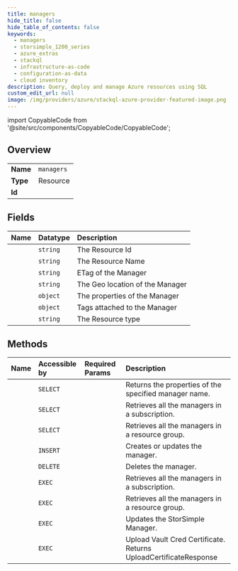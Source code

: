 ```yaml
---
title: managers
hide_title: false
hide_table_of_contents: false
keywords:
  - managers
  - storsimple_1200_series
  - azure_extras    
  - stackql
  - infrastructure-as-code
  - configuration-as-data
  - cloud inventory
description: Query, deploy and manage Azure resources using SQL
custom_edit_url: null
image: /img/providers/azure/stackql-azure-provider-featured-image.png
---
```


import CopyableCode from '@site/src/components/CopyableCode/CopyableCode';




## Overview
<table><tbody>
<tr><td><b>Name</b></td><td><code>managers</code></td></tr>
<tr><td><b>Type</b></td><td>Resource</td></tr>
<tr><td><b>Id</b></td><td><CopyableCode code="azure_extras.storsimple_1200_series.managers" /></td></tr>
</tbody></table>

## Fields
| Name | Datatype | Description |
|:-----|:---------|:------------|
| <CopyableCode code="id" /> | `string` | The Resource Id |
| <CopyableCode code="name" /> | `string` | The Resource Name |
| <CopyableCode code="etag" /> | `string` | ETag of the Manager |
| <CopyableCode code="location" /> | `string` | The Geo location of the Manager |
| <CopyableCode code="properties" /> | `object` | The properties of the Manager |
| <CopyableCode code="tags" /> | `object` | Tags attached to the Manager |
| <CopyableCode code="type" /> | `string` | The Resource type |
## Methods
| Name | Accessible by | Required Params | Description |
|:-----|:--------------|:----------------|:------------|
| <CopyableCode code="get" /> | `SELECT` | <CopyableCode code="managerName, resourceGroupName, subscriptionId" /> | Returns the properties of the specified manager name. |
| <CopyableCode code="list" /> | `SELECT` | <CopyableCode code="subscriptionId" /> | Retrieves all the managers in a subscription. |
| <CopyableCode code="list_by_resource_group" /> | `SELECT` | <CopyableCode code="resourceGroupName, subscriptionId" /> | Retrieves all the managers in a resource group. |
| <CopyableCode code="create_or_update" /> | `INSERT` | <CopyableCode code="managerName, resourceGroupName, subscriptionId" /> | Creates or updates the manager. |
| <CopyableCode code="delete" /> | `DELETE` | <CopyableCode code="managerName, resourceGroupName, subscriptionId" /> | Deletes the manager. |
| <CopyableCode code="_list" /> | `EXEC` | <CopyableCode code="subscriptionId" /> | Retrieves all the managers in a subscription. |
| <CopyableCode code="_list_by_resource_group" /> | `EXEC` | <CopyableCode code="resourceGroupName, subscriptionId" /> | Retrieves all the managers in a resource group. |
| <CopyableCode code="update" /> | `EXEC` | <CopyableCode code="managerName, resourceGroupName, subscriptionId" /> | Updates the StorSimple Manager. |
| <CopyableCode code="upload_registration_certificate" /> | `EXEC` | <CopyableCode code="certificateName, managerName, resourceGroupName, subscriptionId, data__properties" /> | Upload Vault Cred Certificate.<br />Returns UploadCertificateResponse |
